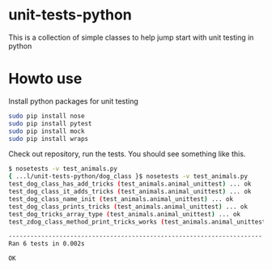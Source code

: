 # unit-tests-python

This is a collection of simple classes to help jump start with unit testing in python

# Howto use

Install python packages for unit testing
```bash
sudo pip install nose
sudo pip install pytest
sudo pip install mock
sudo pip install wraps
```

Check out repository, run the tests. You should see something like this.

```bash
$ nosetests -v test_animals.py
{ ...l/unit-tests-python/dog_class }$ nosetests -v test_animals.py
test_dog_class_has_add_tricks (test_animals.animal_unittest) ... ok
test_dog_class_it_adds_tricks (test_animals.animal_unittest) ... ok
test_dog_class_name_init (test_animals.animal_unittest) ... ok
test_dog_class_prints_tricks (test_animals.animal_unittest) ... ok
test_dog_tricks_array_type (test_animals.animal_unittest) ... ok
test_zdog_class_method_print_tricks_works (test_animals.animal_unittest) ... ok

----------------------------------------------------------------------
Ran 6 tests in 0.002s

OK
```
